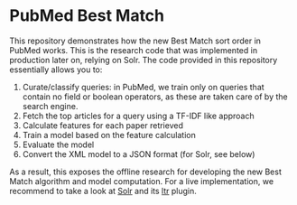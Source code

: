 # PubMed Best Match
This repository demonstrates how the new Best Match sort order in PubMed works. This is the research code that was implemented in production later on, relying on Solr. The code provided in this repository essentially allows you to:
1. Curate/classify queries: in PubMed, we train only on queries that contain no field or boolean operators, as these are taken care of by the search engine.
2. Fetch the top articles for a query using a TF-IDF like approach
3. Calculate features for each paper retrieved
4. Train a model based on the feature calculation
5. Evaluate the model
6. Convert the XML model to a JSON format (for Solr, see below)

As a result, this exposes the offline research for developing the new Best Match algorithm and model computation. For a live implementation, we recommend to take a look at [Solr](https://github.com/apache/lucene-solr) and its [ltr](https://github.com/apache/lucene-solr/tree/master/solr/contrib/ltr) plugin.
